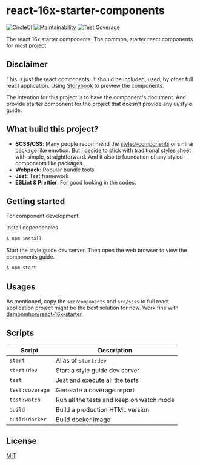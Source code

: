 # react-16x-starter-components

[![CircleCI](https://circleci.com/gh/demonmhon/react-16x-starter-components/tree/master.svg?style=svg)](https://circleci.com/gh/demonmhon/react-16x-starter-components/tree/master)
[![Maintainability](https://api.codeclimate.com/v1/badges/b056c9a999ea6975c607/maintainability)](https://codeclimate.com/github/demonmhon/react-16x-starter-components/maintainability)
[![Test Coverage](https://api.codeclimate.com/v1/badges/b056c9a999ea6975c607/test_coverage)](https://codeclimate.com/github/demonmhon/react-16x-starter-components/test_coverage)

The react 16x starter components. The common, starter react components for most project.


## Disclaimer

This is just the react components. It should be included, used, by other full react application. Using [Storybook](https://storybook.js.org) to preview the components.

The intention for this project is to have the component's document. And provide starter component for the project that doesn't provide any ui/style guide.


## What build this project?

* **SCSS/CSS**: Many people recommend the [styled-components](https://styled-components.com/) or similar package like [emotion](https://emotion.sh/). But I decide to stick with traditional styles sheet with simple, straightforward. And it also to foundation of any styled-components like packages.
* **Webpack**: Popular bundle tools
* **Jest**: Test framework
* **ESLint & Prettier**: For good looking in the codes.


## Getting started

For component development.

Install dependencies

```bash
$ npm install
```

Start the style guide dev server. Then open the web browser to view the components guide.

```bash
$ npm start
```


## Usages

As mentioned, copy the `src/components` and `src/scss` to full react application project might be the best solution for now. Work fine with [demonmhon/react-16x-starter](https://github.com/demonmhon/react-16x-starter).


## Scripts

| Script | Description |
|-|-|
| `start` | Alias of `start:dev` |
| `start:dev` | Start a style guide dev server |
| `test` | Jest and execute all the tests |
| `test:coverage` | Generate a coverage report |
| `test:watch` | Run all the tests and keep on watch mode |
| `build` | Build a production HTML version |
| `build:docker` | Build docker image |


## License

[MIT](LICENSE.md)
